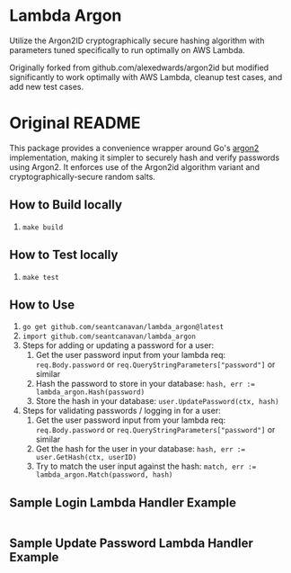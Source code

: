 # Lambda Argon
Utilize the Argon2ID cryptographically secure hashing algorithm with parameters tuned specifically to run optimally on AWS Lambda.

Originally forked from github.com/alexedwards/argon2id but modified significantly to work optimally with AWS Lambda, cleanup test cases, and add new test cases.

# Original README
This package provides a convenience wrapper around Go's [argon2](https://pkg.go.dev/golang.org/x/crypto/argon2?tab=doc) implementation, making it simpler to securely hash and verify passwords using Argon2.
It enforces use of the Argon2id algorithm variant and cryptographically-secure random salts.

## How to Build locally
1. `make build`

## How to Test locally
1. `make test`

## How to Use
1. `go get github.com/seantcanavan/lambda_argon@latest`
2. `import github.com/seantcanavan/lambda_argon`
3. Steps for adding or updating a password for a user:
   1. Get the user password input from your lambda req: `req.Body.password` or `req.QueryStringParameters["password"]` or similar
   2. Hash the password to store in your database: `hash, err := lambda_argon.Hash(password)`
   3. Store the hash in your database: `user.UpdatePassword(ctx, hash)`
4. Steps for validating passwords / logging in for a user:
   1. Get the user password input from your lambda req: `req.Body.password` or `req.QueryStringParameters["password"]` or similar
   2. Get the hash for the user in your database: `hash, err := user.GetHash(ctx, userID)`
   3. Try to match the user input against the hash: `match, err := lambda_argon.Match(password, hash)`

## Sample Login Lambda Handler Example
```
```

## Sample Update Password Lambda Handler Example
```
```
